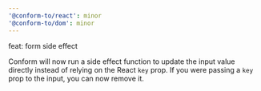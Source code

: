 ```yaml
---
'@conform-to/react': minor
'@conform-to/dom': minor
---
```


feat: form side effect

Conform will now run a side effect function to update the input value directly instead of relying on the React `key` prop. If you were passing a `key` prop to the input, you can now remove it.
